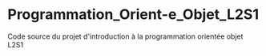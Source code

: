 # Programmation_Orient-e_Objet_L2S1
Code source du projet d'introduction à la programmation orientée objet L2S1
